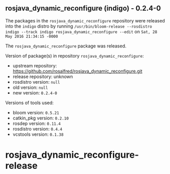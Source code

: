 ## rosjava_dynamic_reconfigure (indigo) - 0.2.4-0

The packages in the `rosjava_dynamic_reconfigure` repository were released into the `indigo` distro by running `/usr/bin/bloom-release --rosdistro indigo --track indigo rosjava_dynamic_reconfigure --edit` on `Sat, 28 May 2016 21:34:15 -0000`

The `rosjava_dynamic_reconfigure` package was released.

Version of package(s) in repository `rosjava_dynamic_reconfigure`:

- upstream repository: https://github.com/rosalfred/rosjava_dynamic_reconfigure.git
- release repository: unknown
- rosdistro version: `null`
- old version: `null`
- new version: `0.2.4-0`

Versions of tools used:

- bloom version: `0.5.21`
- catkin_pkg version: `0.2.10`
- rosdep version: `0.11.4`
- rosdistro version: `0.4.4`
- vcstools version: `0.1.38`


# rosjava_dynamic_reconfigure-release